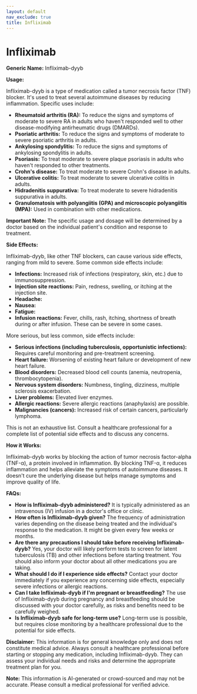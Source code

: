 ```yaml
---
layout: default
nav_exclude: true
title: Infliximab
---
```


# Infliximab

**Generic Name:** Infliximab-dyyb

**Usage:**

Infliximab-dyyb is a type of medication called a tumor necrosis factor (TNF) blocker. It's used to treat several autoimmune diseases by reducing inflammation.  Specific uses include:

* **Rheumatoid arthritis (RA):**  To reduce the signs and symptoms of moderate to severe RA in adults who haven't responded well to other disease-modifying antirheumatic drugs (DMARDs).
* **Psoriatic arthritis:** To reduce the signs and symptoms of moderate to severe psoriatic arthritis in adults.
* **Ankylosing spondylitis:** To reduce the signs and symptoms of ankylosing spondylitis in adults.
* **Psoriasis:** To treat moderate to severe plaque psoriasis in adults who haven't responded to other treatments.
* **Crohn's disease:** To treat moderate to severe Crohn's disease in adults.
* **Ulcerative colitis:** To treat moderate to severe ulcerative colitis in adults.
* **Hidradenitis suppurativa:** To treat moderate to severe hidradenitis suppurativa in adults.
* **Granulomatosis with polyangiitis (GPA) and microscopic polyangiitis (MPA):**  Used in combination with other medications.

**Important Note:**  The specific usage and dosage will be determined by a doctor based on the individual patient's condition and response to treatment.


**Side Effects:**

Infliximab-dyyb, like other TNF blockers, can cause various side effects, ranging from mild to severe. Some common side effects include:

* **Infections:** Increased risk of infections (respiratory, skin, etc.) due to immunosuppression.
* **Injection site reactions:** Pain, redness, swelling, or itching at the injection site.
* **Headache:**
* **Nausea:**
* **Fatigue:**
* **Infusion reactions:**  Fever, chills, rash, itching, shortness of breath during or after infusion.  These can be severe in some cases.


More serious, but less common, side effects include:

* **Serious infections (including tuberculosis, opportunistic infections):**  Requires careful monitoring and pre-treatment screening.
* **Heart failure:** Worsening of existing heart failure or development of new heart failure.
* **Blood disorders:** Decreased blood cell counts (anemia, neutropenia, thrombocytopenia).
* **Nervous system disorders:**  Numbness, tingling, dizziness, multiple sclerosis exacerbation.
* **Liver problems:**  Elevated liver enzymes.
* **Allergic reactions:**  Severe allergic reactions (anaphylaxis) are possible.
* **Malignancies (cancers):**  Increased risk of certain cancers, particularly lymphoma.


This is not an exhaustive list.  Consult a healthcare professional for a complete list of potential side effects and to discuss any concerns.


**How it Works:**

Infliximab-dyyb works by blocking the action of tumor necrosis factor-alpha (TNF-α), a protein involved in inflammation.  By blocking TNF-α, it reduces inflammation and helps alleviate the symptoms of autoimmune diseases.  It doesn't cure the underlying disease but helps manage symptoms and improve quality of life.


**FAQs:**

* **How is Infliximab-dyyb administered?** It is typically administered as an intravenous (IV) infusion in a doctor's office or clinic.
* **How often is Infliximab-dyyb given?** The frequency of administration varies depending on the disease being treated and the individual's response to the medication. It might be given every few weeks or months.
* **Are there any precautions I should take before receiving Infliximab-dyyb?** Yes, your doctor will likely perform tests to screen for latent tuberculosis (TB) and other infections before starting treatment. You should also inform your doctor about all other medications you are taking.
* **What should I do if I experience side effects?** Contact your doctor immediately if you experience any concerning side effects, especially severe infections or allergic reactions.
* **Can I take Infliximab-dyyb if I'm pregnant or breastfeeding?**  The use of Infliximab-dyyb during pregnancy and breastfeeding should be discussed with your doctor carefully, as risks and benefits need to be carefully weighed.
* **Is Infliximab-dyyb safe for long-term use?** Long-term use is possible, but requires close monitoring by a healthcare professional due to the potential for side effects.


**Disclaimer:** This information is for general knowledge only and does not constitute medical advice. Always consult a healthcare professional before starting or stopping any medication, including Infliximab-dyyb.  They can assess your individual needs and risks and determine the appropriate treatment plan for you.


**Note:** This information is AI-generated or crowd-sourced and may not be accurate. Please consult a medical professional for verified advice.